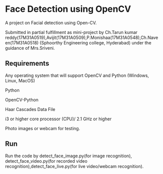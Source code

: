 # Face Detection using OpenCV
A project on Facial detection using Open-CV.

Submitted in partial fulfillment as mini-project by Ch.Tarun kumar reddy(17M31A0519),Avijit(17M31A0509),P.Monishaa(17M31A0548),Ch.Naveen(17M31A0518) (Sphoorthy Engineering college, Hyderabad) under the guidance of Mrs.Sriveni.


## Requirements

Any operating system that will support OpenCV and Python (Windows, Linux, MacOS)

Python

OpenCV-Python

Haar Cascades Data File

i3 or higher core processor (CPU)/ 2.1 GHz or higher

Photo images or webcam for testing.

## Run

Run the code by detect_face_image.py(for image recognition), detect_face_video.py(for recorded video recognition),detect_face_live.py(for live video/webcam recognition).
